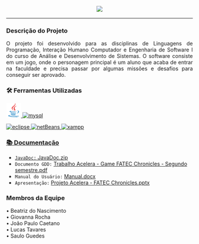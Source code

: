 <p align="center">
  <img src="https://user-images.githubusercontent.com/100096259/205089825-b1bb54c9-e5ea-48b3-a0e9-08883b41df5d.png" />
</p>

<hr>

### Descrição do Projeto 
<p align="justify">
O projeto foi desenvolvido para as disciplinas de Linguagens de Programação, Interação Humano Computador e Engenharia de Software I do curso de Análise e Desenvolvimento de Sistemas. O software consiste em um jogo, onde o personagem principal é um aluno que acaba de entrar na faculdade e precisa passar por algumas missões e desafios para conseguir ser aprovado.
  

### 🛠️ Ferramentas Utilizadas 
  
  <a href="https://www.java.com" target="_blank"> <img src="https://raw.githubusercontent.com/devicons/devicon/master/icons/java/java-original.svg" alt="java" width="40" height="40"/> </a>  <a href="https://www.mysql.com" target="_blank"> <img src="https://user-images.githubusercontent.com/100096259/205119522-b5049599-3eed-4c9e-96b8-91642c189ae3.svg" alt="mysql" width="40" height="40"/>
  
   <a href="https://www.eclipse.org" target="_blank"> <img src="https://user-images.githubusercontent.com/100096259/205119472-47e07a4f-2da9-453c-ab6e-4e1659bc91e0.svg" alt="eclipse" width="40" height="40"/>  <a href="https://netbeans.apache.org/" target="_blank"> <img src="https://user-images.githubusercontent.com/100096259/205133931-8be56ae6-e1c1-4956-acef-65c51c565e51.png" alt="netBeans" width="35" height="40"/> </a>  <a href="https://www.apachefriends.org/pt_br/index.html" target="_blank"> <img src="https://user-images.githubusercontent.com/100096259/205119528-d4e0f1b4-b0ad-42f5-a55d-c16ef955413d.svg" alt="xampp" width="40" height="40"/> 

     
 ### 📚 Documentação 
- `JavaDoc:` [JavaDoc.zip](https://github.com/SauloHGN/ProjetoFatec-2Semestre/files/10143147/JavaDoc.zip)
- `Documento GDD:` [Trabalho Acelera - Game FATEC Chronicles - Segundo semestre.pdf](https://github.com/SauloHGN/ProjetoFatec-2Semestre/files/10145277/Trabalho.Acelera.-.Game.FATEC.Chronicles.-.Segundo.semestre.pdf)
- `Manual do Usuário:` [Manual.docx](https://github.com/SauloHGN/ProjetoFatec-2Semestre/files/10145315/Manual.docx)
- `Apresentação:` [Projeto Acelera - FATEC Chronicles.pptx](https://github.com/SauloHGN/ProjetoFatec-2Semestre/files/10155531/Projeto.Acelera.-.FATEC.Chronicles.pptx)





### Membros da Equipe
• Beatriz do Nascimento<br />
• Giovanna Rocha<br />
• João Paulo Caetano<br />
• Lucas Tavares<br />
• Saulo Guedes
